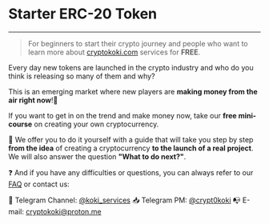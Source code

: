 # Starter ERC-20 Token
---

> For beginners to start their crypto journey and people who want to learn more about [cryptokoki.com](https://cryptokoki.com/) services for **FREE**.

Every day new tokens are launched in the crypto industry and who do you think is releasing so many of them and why?

This is an emerging market where new players are **making money from the air right now**!💸

If you want to get in on the trend and make money now, take our **free mini-course** on creating your own cryptocurrency.

🤝 We offer you to do it yourself with a guide that will take you step by step **from the idea** of creating a cryptocurrency **to the launch of a real project**. We will also answer the question **"What to do next?"**.

❓ And if you have any difficulties or questions, you can always refer to our [FAQ](https://cryptokoki.com/faq.html) or contact us:

📯 Telegram Channel: [@koki_services](https://t.me/koki_services)
📥 Telegram PM: [@crypt0koki](https://t.me/crypt0koki)
📭 E-mail: cryptokoki@proton.me

